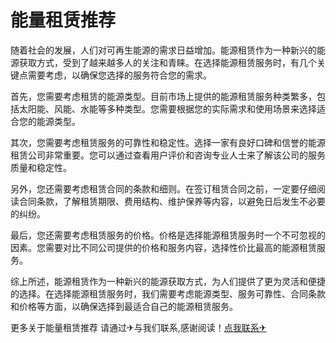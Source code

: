 # 能量租赁推荐

随着社会的发展，人们对可再生能源的需求日益增加。能源租赁作为一种新兴的能源获取方式，受到了越来越多人的关注和青睐。在选择能源租赁服务时，有几个关键点需要考虑，以确保您选择的服务符合您的需求。

首先，您需要考虑租赁的能源类型。目前市场上提供的能源租赁服务种类繁多，包括太阳能、风能、水能等多种类型。您需要根据您的实际需求和使用场景来选择适合您的能源类型。

其次，您需要考虑租赁服务的可靠性和稳定性。选择一家有良好口碑和信誉的能源租赁公司非常重要。您可以通过查看用户评价和咨询专业人士来了解该公司的服务质量和稳定性。

另外，您还需要考虑租赁合同的条款和细则。在签订租赁合同之前，一定要仔细阅读合同条款，了解租赁期限、费用结构、维护保养等内容，以避免日后发生不必要的纠纷。

最后，您还需要考虑租赁服务的价格。价格是选择能源租赁服务时一个不可忽视的因素。您需要对比不同公司提供的价格和服务内容，选择性价比最高的能源租赁服务。

综上所述，能源租赁作为一种新兴的能源获取方式，为人们提供了更为灵活和便捷的选择。在选择能源租赁服务时，我们需要考虑能源类型、服务可靠性、合同条款和价格等方面，以确保选择到最适合自己的能源租赁服务。

更多关于能量租赁推荐 请通过✈与我们联系,感谢阅读！[点我联系✈](https://app.k02.cc)